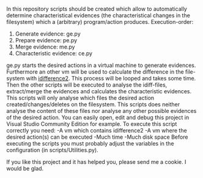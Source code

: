 In this repository scripts should be created which allow to automatically determine characteristical evidences (the characteristical changes in the filesystem) which a (arbitrary) program/action produces.
Execution-order:
1. Generate evidence: ge.py
2. Prepare evidence: pe.py
3. Merge evidence: me.py
4. Characteristic evidence: ce.py

ge.py starts the desired actions in a virtual machine to generate evidences. Furthermore an other vm will be used to calculate the difference in the file-system with [idifference2](https://github.com/simsong/dfxml/blob/master/python/idifference2.py). This process will be looped and takes some time.
Then the other scripts will be executed to analyse the idiff-files, extract/merge the evidences and calculates the characteristic evidences.
This scripts will only analyse which files the desired action created/changes/deletes on the filesystem. This scripts does neither analyse the content of these files nor analyse any other possible evidences of the desired action.
You can easily open, edit and debug this project in Visual Studio Community Edition for example.
To execute this script correctly you need:
-A vm which contains idifference2
-A vm where the desired action(s) can be executed
-Much time
-Much disk space
Before executing the scripts you must probably adjust the variables in the configuration (in scripts/Utilities.py).

If you like this project and it has helped you, please send me a cookie. I would be glad.